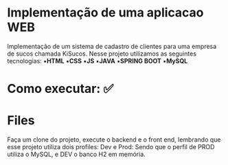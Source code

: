 # Implementação de uma aplicacao WEB 

Implementação de um sistema de cadastro de clientes para uma empresa de sucos chamada KiSucos.
Nesse projeto utilizamos as seguintes tecnologias:
 ▪**HTML**
 ▪**CSS**
 ▪**JS**
 ▪**JAVA**
 ▪**SPRING BOOT**
  ▪**MySQL**

 #  Como executar: ✅


# Files

Faça um clone do projeto, execute o backend e o front end, lembrando que esse projeto utiliza dois profiles:
Dev e Prod:
Sendo que o perfil de PROD utiliza o MySQL, e DEV o banco H2 em memória.
